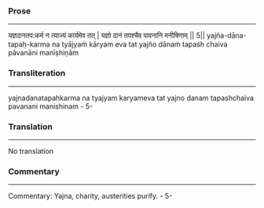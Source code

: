 ### Prose 
 --- 
यज्ञदानतप:कर्म न त्याज्यं कार्यमेव तत् |
यज्ञो दानं तपश्चैव पावनानि मनीषिणाम् || 5||
yajña-dāna-tapaḥ-karma na tyājyaṁ kāryam eva tat
yajño dānaṁ tapaśh chaiva pāvanāni manīṣhiṇām

### Transliteration 
 --- 
yajnadanatapahkarma na tyajyam karyameva tat yajno danam tapashchaiva pavanani manishinam - 5-

### Translation 
 --- 
No translation

### Commentary 
 --- 
Commentary: Yajna, charity, austerities purify. - 5-